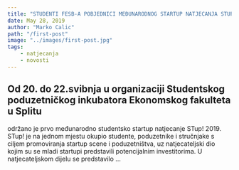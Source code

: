 ```yaml
---
title: "STUDENTI FESB-A POBJEDNICI MEĐUNARODNOG STARTUP NATJECANJA STUP!"
date: May 28, 2019
author: "Marko Calic"
path: "/first-post"
image: "../images/first-post.jpg"
tags:
    - natjecanja
    - novosti
---
```


## Od 20. do 22.svibnja u organizaciji Studentskog poduzetničkog inkubatora Ekonomskog fakulteta u Splitu
 održano je prvo međunarodno studentsko startup natjecanje STup! 2019. STup! je na jednom mjestu okupio studente, poduzetnike i stručnjake s ciljem promoviranja startup scene i poduzetništva, uz natjecateljski dio kojim su se mladi startupi predstavili potencijalnim investitorima. U  natjecateljskom dijelu se predstavilo …

